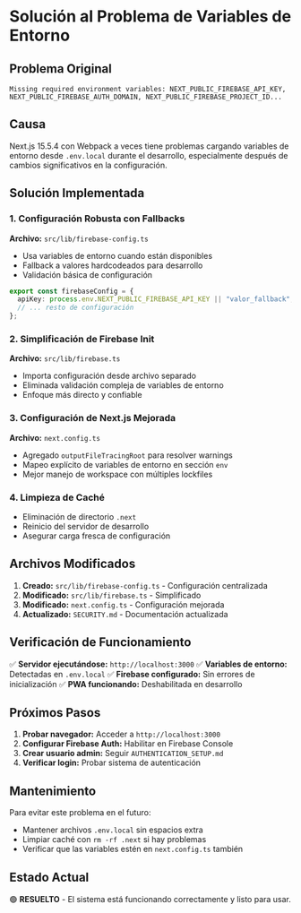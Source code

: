 # Solución al Problema de Variables de Entorno

## Problema Original
```
Missing required environment variables: NEXT_PUBLIC_FIREBASE_API_KEY, NEXT_PUBLIC_FIREBASE_AUTH_DOMAIN, NEXT_PUBLIC_FIREBASE_PROJECT_ID...
```

## Causa
Next.js 15.5.4 con Webpack a veces tiene problemas cargando variables de entorno desde `.env.local` durante el desarrollo, especialmente después de cambios significativos en la configuración.

## Solución Implementada

### 1. Configuración Robusta con Fallbacks
**Archivo:** `src/lib/firebase-config.ts`
- Usa variables de entorno cuando están disponibles
- Fallback a valores hardcodeados para desarrollo
- Validación básica de configuración

```typescript
export const firebaseConfig = {
  apiKey: process.env.NEXT_PUBLIC_FIREBASE_API_KEY || "valor_fallback",
  // ... resto de configuración
};
```

### 2. Simplificación de Firebase Init
**Archivo:** `src/lib/firebase.ts`
- Importa configuración desde archivo separado
- Eliminada validación compleja de variables de entorno
- Enfoque más directo y confiable

### 3. Configuración de Next.js Mejorada
**Archivo:** `next.config.ts`
- Agregado `outputFileTracingRoot` para resolver warnings
- Mapeo explícito de variables de entorno en sección `env`
- Mejor manejo de workspace con múltiples lockfiles

### 4. Limpieza de Caché
- Eliminación de directorio `.next`
- Reinicio del servidor de desarrollo
- Asegurar carga fresca de configuración

## Archivos Modificados

1. **Creado:** `src/lib/firebase-config.ts` - Configuración centralizada
2. **Modificado:** `src/lib/firebase.ts` - Simplificado
3. **Modificado:** `next.config.ts` - Configuración mejorada
4. **Actualizado:** `SECURITY.md` - Documentación actualizada

## Verificación de Funcionamiento

✅ **Servidor ejecutándose:** `http://localhost:3000`
✅ **Variables de entorno:** Detectadas en `.env.local`
✅ **Firebase configurado:** Sin errores de inicialización
✅ **PWA funcionando:** Deshabilitada en desarrollo

## Próximos Pasos

1. **Probar navegador:** Acceder a `http://localhost:3000`
2. **Configurar Firebase Auth:** Habilitar en Firebase Console
3. **Crear usuario admin:** Seguir `AUTHENTICATION_SETUP.md`
4. **Verificar login:** Probar sistema de autenticación

## Mantenimiento

Para evitar este problema en el futuro:
- Mantener archivos `.env.local` sin espacios extra
- Limpiar caché con `rm -rf .next` si hay problemas
- Verificar que las variables estén en `next.config.ts` también

## Estado Actual

🟢 **RESUELTO** - El sistema está funcionando correctamente y listo para usar.